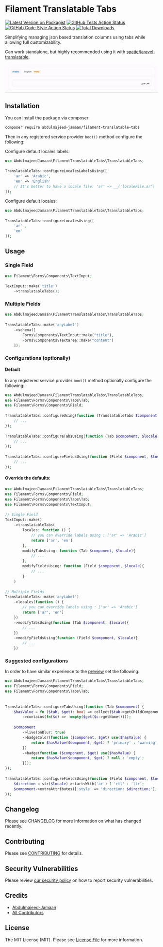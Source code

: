 # Filament Translatable Tabs

[![Latest Version on Packagist](https://img.shields.io/packagist/v/abdulmajeed-jamaan/filament-translatable-tabs.svg?style=flat-square)](https://packagist.org/packages/abdulmajeed-jamaan/filament-translatable-tabs)
[![GitHub Tests Action Status](https://img.shields.io/github/actions/workflow/status/abdulmajeed-jamaan/filament-translatable-tabs/run-tests.yml?branch=main&label=tests&style=flat-square)](https://github.com/abdulmajeed-jamaan/filament-translatable-tabs/actions?query=workflow%3Arun-tests+branch%3Amain)
[![GitHub Code Style Action Status](https://img.shields.io/github/actions/workflow/status/abdulmajeed-jamaan/filament-translatable-tabs/fix-php-code-styling.yml?branch=main&label=code%20style&style=flat-square)](https://github.com/abdulmajeed-jamaan/filament-translatable-tabs/actions?query=workflow%3A"Fix+PHP+code+styling"+branch%3Amain)
[![Total Downloads](https://img.shields.io/packagist/dt/abdulmajeed-jamaan/filament-translatable-tabs.svg?style=flat-square)](https://packagist.org/packages/abdulmajeed-jamaan/filament-translatable-tabs)

Simplifying managing json based translation columns using tabs while allowing full customizability.

Can work standalone, but highly recommended using it with [spatie/laravel-translatable](https://github.com/spatie/laravel-translatable).

![Preview](./art/preview.gif)

## Installation

You can install the package via composer:

```bash
composer require abdulmajeed-jamaan/filament-translatable-tabs
```

Then in any registered service provider `boot()` method configure the following:

Configure default locales labels:

```php
use AbdulmajeedJamaan\FilamentTranslatableTabs\TranslatableTabs;

TranslatableTabs::configureLocalesLabelsUsing([
    'ar' => 'Arabic',
    'en' => 'English'
    // It's better to have a locale file: 'ar' => __('localeFile.ar')
]);
```

Configure default locales:

```php
use AbdulmajeedJamaan\FilamentTranslatableTabs\TranslatableTabs;

TranslatableTabs::configureLocalesUsing([
    'ar' ,
    'en' 
]);
```

## Usage

### Single Field

```php
use Filament\Forms\Components\TextInput;

TextInput::make('title')
    ->translatableTabs();
```

### Multiple Fields

```php
use AbdulmajeedJamaan\FilamentTranslatableTabs\TranslatableTabs;

TranslatableTabs::make('anyLabel')
    ->schema([
        Forms\Components\TextInput::make("title"),
        Forms\Components\Textarea::make("content")
    ]);
```

### Configurations (optionally)

#### Default

In any registered service provider `boot()` method optionally configure the following:

```php
use AbdulmajeedJamaan\FilamentTranslatableTabs\TranslatableTabs;
use Filament\Forms\Components\Tabs\Tab;
use Filament\Forms\Components\Field;

TranslatableTabs::configureUsing(function (TranslatableTabs $component){
    // ...
});

TranslatableTabs::configureTabsUsing(function (Tab $component, $locale){
    // ...
});

TranslatableTabs::configureFieldsUsing(function (Field $component, $locale){
    // ...
});
```

#### Override the defaults:

```php
use AbdulmajeedJamaan\FilamentTranslatableTabs\TranslatableTabs;
use Filament\Forms\Components\Field;
use Filament\Forms\Components\Tabs\Tab;
use Filament\Forms\Components\TextInput;

// Single Field
TextInput::make()
    ->translatableTabs(
        locales: function () {
            // you can override labels using : ['ar' => 'Arabic']
            return ['ar', 'en']
        },
        modifyTabsUsing: function (Tab $component, $locale){
            // ...
        },
        modifyFieldsUsing: function (Field $component, $locale){
            // ...
        } 
    )

// Multiple Fields
TranslatableTabs::make('anyLabel')
    ->locales(function () {
        // you can override labels using : ['ar' => 'Arabic']
        return ['ar', 'en']
    })
    ->modifyTabsUsing(function (Tab $component, $locale){
        // ...
    })
    ->modifyFieldsUsing(function (Field $component, $locale){
        // ...
    })
```

### Suggested configurations

In order to have similar experience to the [preview](#filament-translatable-tabs) set the following:

```php
use AbdulmajeedJamaan\FilamentTranslatableTabs\TranslatableTabs;
use Filament\Forms\Components\Field;
use Filament\Forms\Components\Tabs\Tab;


TranslatableTabs::configureTabsUsing(function (Tab $component) {
    $hasValue = fn ($tab, $get): bool => collect($tab->getChildComponents())
        ->contains(fn($c) => !empty($get($c->getName())));

    $component
        ->live(onBlur: true)
        ->badgeColor(function ($component, $get) use($hasValue) {
            return $hasValue($component, $get) ? 'primary' : 'warning';
        })
        ->badge(function ($component, $get) use($hasValue) {
            return $hasValue($component, $get) ? null : 'empty';
        }));
});

TranslatableTabs::configureFieldsUsing(function (Field $component, $locale) {
    $direction = str($locale)->startsWith('ar') ? 'rtl' : 'ltr'; 
    $component->extraAttributes(['style' => "direction: $direction;"], merge: true);
});
```


## Changelog

Please see [CHANGELOG](CHANGELOG.md) for more information on what has changed recently.

## Contributing

Please see [CONTRIBUTING](.github/CONTRIBUTING.md) for details.

## Security Vulnerabilities

Please review [our security policy](../../security/policy) on how to report security vulnerabilities.

## Credits

- [Abdulmajeed-Jamaan](https://github.com/Abdulmajeed-Jamaan)
- [All Contributors](../../contributors)

## License

The MIT License (MIT). Please see [License File](LICENSE.md) for more information.
